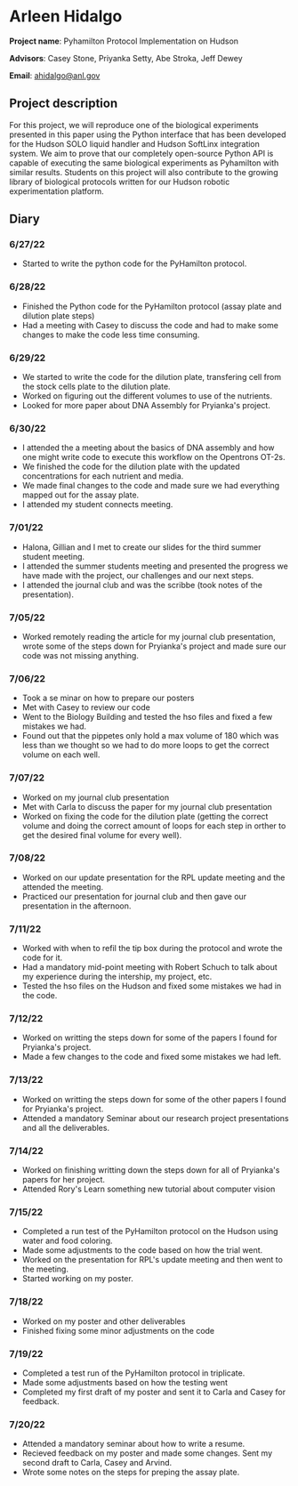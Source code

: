 # Arleen Hidalgo
**Project name**: Pyhamilton Protocol Implementation on Hudson 

**Advisors**: Casey Stone, Priyanka Setty, Abe Stroka, Jeff Dewey

**Email**: ahidalgo@anl.gov
## Project description 
For this project, we will reproduce one of the biological experiments presented in this paper using the Python interface that has been developed for the Hudson SOLO liquid handler and Hudson SoftLinx integration system. We aim to prove that our completely open-source Python API is capable of executing the same biological experiments as Pyhamilton with similar results. Students on this project will also contribute to the growing library of biological protocols written for our Hudson robotic experimentation platform. 
## Diary
### 6/27/22
* Started to write the python code for the PyHamilton protocol. 

### 6/28/22
* Finished the Python code for the PyHamilton protocol (assay plate and dilution plate steps) 
* Had a meeting with Casey to discuss the code and had to make some changes to make the code less time consuming.

### 6/29/22
* We started to write the code for the dilution plate, transfering cell from the stock cells plate to the dilution plate. 
* Worked on figuring out the different volumes to use of the nutrients. 
* Looked for more paper about DNA Assembly for Pryianka's project. 

### 6/30/22 
* I attended the a meeting about the basics of DNA assembly and how one might write code to execute this workflow on the Opentrons OT-2s. 
* We finished the code for the dilution plate with the updated concentrations for each nutrient and media. 
* We made final changes to the code and made sure we had everything mapped out for the assay plate.
* I attended my student connects meeting.

### 7/01/22
* Halona, Gillian and I met to create our slides for the third summer student meeting. 
* I attended the summer students meeting and presented the progress we have made with the project, our challenges and our next steps. 
* I attended the journal club and was the scribbe (took notes of the presentation). 

### 7/05/22
* Worked remotely reading the article for my journal club presentation, wrote some of the steps down for Pryianka's project and made sure our code was not missing anything. 

### 7/06/22 
* Took a se minar on how to prepare our posters 
* Met with Casey to review our code
* Went to the Biology Building and tested the hso files and fixed a few mistakes we had. 
* Found out that the pippetes only hold a max volume of 180 which was less than we thought so we had to do more loops to get the correct volume on each well. 

### 7/07/22 
* Worked on my journal club presentation
* Met with Carla to discuss the paper for my journal club presentation 
* Worked on fixing the code for the dilution plate (getting the correct volume and doing the correct amount of loops for each step in orther to get the desired final volume for every well). 

### 7/08/22 
* Worked on our update presentation for the RPL update meeting and the attended the meeting. 
* Practiced our presentation for journal club and then gave our presentation in the afternoon. 

### 7/11/22 
* Worked with when to refil the tip box during the protocol and wrote the code for it. 
* Had a mandatory mid-point meeting with Robert Schuch to talk about my experience during the intership, my project, etc. 
* Tested the hso files on the Hudson and fixed some mistakes we had in the code. 

### 7/12/22
* Worked on writting the steps down for some of the papers I found for Pryianka's project. 
* Made a few changes to the code and fixed some mistakes we had left. 

### 7/13/22 
* Worked on writting the steps down for some of the other papers I found for Pryianka's project. 
* Attended a mandatory Seminar about our research project presentations and all the deliverables. 

### 7/14/22
* Worked on finishing writting down the steps down for all of Pryianka's papers for her project. 
* Attended Rory's Learn something new tutorial about computer vision 

### 7/15/22
* Completed a run test of the PyHamilton protocol on the Hudson using water and food coloring. 
* Made some adjustments to the code based on how the trial went. 
* Worked on the presentation for RPL's update meeting and then went to the meeting. 
* Started working on my poster. 

### 7/18/22
* Worked on my poster and other deliverables 
* Finished fixing some minor adjustments on the code 

### 7/19/22
* Completed a test run of the PyHamilton protocol in triplicate. 
* Made some adjustments based on how the testing went 
* Completed my first draft of my poster and sent it to Carla and Casey for feedback. 

### 7/20/22 
* Attended a mandatory seminar about how to write a resume. 
* Recieved feedback on my poster and made some changes. Sent my second draft to Carla, Casey and Arvind. 
* Wrote some notes on the steps for preping the assay plate. 
